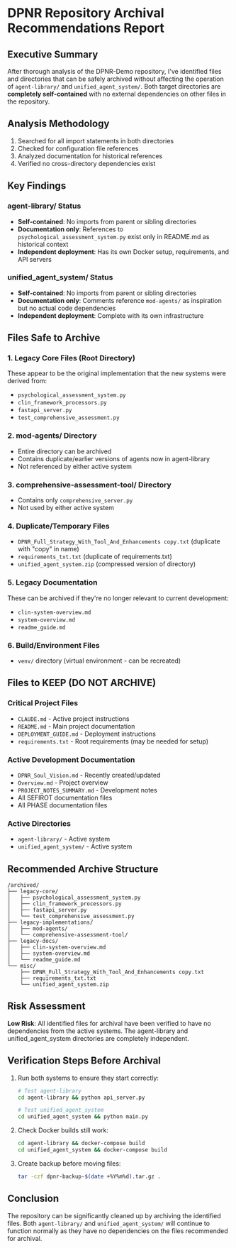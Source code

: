 # DPNR Repository Archival Recommendations Report

## Executive Summary

After thorough analysis of the DPNR-Demo repository, I've identified files and directories that can be safely archived without affecting the operation of `agent-library/` and `unified_agent_system/`. Both target directories are **completely self-contained** with no external dependencies on other files in the repository.

## Analysis Methodology

1. Searched for all import statements in both directories
2. Checked for configuration file references
3. Analyzed documentation for historical references
4. Verified no cross-directory dependencies exist

## Key Findings

### agent-library/ Status
- **Self-contained**: No imports from parent or sibling directories
- **Documentation only**: References to `psychological_assessment_system.py` exist only in README.md as historical context
- **Independent deployment**: Has its own Docker setup, requirements, and API servers

### unified_agent_system/ Status
- **Self-contained**: No imports from parent or sibling directories
- **Documentation only**: Comments reference `mod-agents/` as inspiration but no actual code dependencies
- **Independent deployment**: Complete with its own infrastructure

## Files Safe to Archive

### 1. **Legacy Core Files** (Root Directory)
These appear to be the original implementation that the new systems were derived from:
- `psychological_assessment_system.py`
- `clin_framework_processors.py`
- `fastapi_server.py`
- `test_comprehensive_assessment.py`

### 2. **mod-agents/** Directory
- Entire directory can be archived
- Contains duplicate/earlier versions of agents now in agent-library
- Not referenced by either active system

### 3. **comprehensive-assessment-tool/** Directory
- Contains only `comprehensive_server.py`
- Not used by either active system

### 4. **Duplicate/Temporary Files**
- `DPNR_Full_Strategy_With_Tool_And_Enhancements copy.txt` (duplicate with "copy" in name)
- `requirements_txt.txt` (duplicate of requirements.txt)
- `unified_agent_system.zip` (compressed version of directory)

### 5. **Legacy Documentation**
These can be archived if they're no longer relevant to current development:
- `clin-system-overview.md`
- `system-overview.md`
- `readme_guide.md`

### 6. **Build/Environment Files**
- `venv/` directory (virtual environment - can be recreated)

## Files to KEEP (DO NOT ARCHIVE)

### Critical Project Files
- `CLAUDE.md` - Active project instructions
- `README.md` - Main project documentation
- `DEPLOYMENT_GUIDE.md` - Deployment instructions
- `requirements.txt` - Root requirements (may be needed for setup)

### Active Development Documentation
- `DPNR_Soul_Vision.md` - Recently created/updated
- `Overview.md` - Project overview
- `PROJECT_NOTES_SUMMARY.md` - Development notes
- All SEFIROT documentation files
- All PHASE documentation files

### Active Directories
- `agent-library/` - Active system
- `unified_agent_system/` - Active system

## Recommended Archive Structure

```
/archived/
├── legacy-core/
│   ├── psychological_assessment_system.py
│   ├── clin_framework_processors.py
│   ├── fastapi_server.py
│   └── test_comprehensive_assessment.py
├── legacy-implementations/
│   ├── mod-agents/
│   └── comprehensive-assessment-tool/
├── legacy-docs/
│   ├── clin-system-overview.md
│   ├── system-overview.md
│   └── readme_guide.md
└── misc/
    ├── DPNR_Full_Strategy_With_Tool_And_Enhancements copy.txt
    ├── requirements_txt.txt
    └── unified_agent_system.zip
```

## Risk Assessment

**Low Risk**: All identified files for archival have been verified to have no dependencies from the active systems. The agent-library and unified_agent_system directories are completely independent.

## Verification Steps Before Archival

1. Run both systems to ensure they start correctly:
   ```bash
   # Test agent-library
   cd agent-library && python api_server.py
   
   # Test unified_agent_system
   cd unified_agent_system && python main.py
   ```

2. Check Docker builds still work:
   ```bash
   cd agent-library && docker-compose build
   cd unified_agent_system && docker-compose build
   ```

3. Create backup before moving files:
   ```bash
   tar -czf dpnr-backup-$(date +%Y%m%d).tar.gz .
   ```

## Conclusion

The repository can be significantly cleaned up by archiving the identified files. Both `agent-library/` and `unified_agent_system/` will continue to function normally as they have no dependencies on the files recommended for archival.